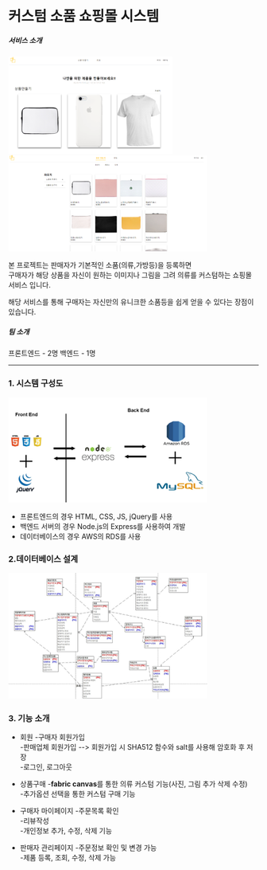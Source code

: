 커스텀 소품 쇼핑몰 시스템
===

##### 서비스 소개

<img src="readme_Img/메인화면.PNG" width="330px"></img>  <img src="readme_Img/상품카테고리.PNG" width="400px"></img>

본 프로젝트는 판매자가 기본적인 소품(의류,가방등)을 등록하면    
구매자가 해당 상품을 자신이 원하는 이미지나 그림을 그려 의류를 커스텀하는 쇼핑몰 서비스 입니다.

해당 서비스를 통해 구매자는 자신만의 유니크한 소품등을 쉽게 얻을 수 있다는 장점이 있습니다. 

##### 팀 소개
프론트엔드 - 2명
백엔드 - 1명

---

### 1. 시스템 구성도
<img src="readme_Img/구성도.PNG" width="400px"></img>
* 프론트엔드의 경우 HTML, CSS, JS, jQuery를 사용
* 백엔드 서버의 경우 Node.js의 Express를 사용하여 개발
* 데이터베이스의 경우 AWS의 RDS를 사용

### 2.데이터베이스 설계
<img src="readme_Img/erd.jpg" width="400px"></img>

### 3. 기능 소개
* 회원
-구매자 회원가입   
-판매업체 회원가입  --> 회원가입 시 SHA512 함수와 salt를 사용해 암호화 후 저장   
-로그인, 로그아웃 

* 상품구매
-**fabric canvas**를 통한 의류 커스텀 기능(사진, 그림 추가 삭제 수정)   
-추가옵션 선택을 통한 커스텀 구매 기능   

* 구매자 마이페이지
-주문목록 확인   
-리뷰작성   
-개인정보 추가, 수정, 삭제 기능   

* 판매자 관리페이지
-주문정보 확인 및 변경 가능   
-제품 등록, 조회, 수정, 삭제 가능
